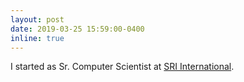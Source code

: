```yaml
---
layout: post
date: 2019-03-25 15:59:00-0400
inline: true
---
```


I started as Sr. Computer Scientist at [SRI International](https://www.sri.com/). 
